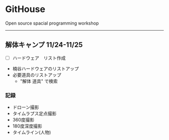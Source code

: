 # GitHouse
Open source spacial programming workshop

---
## 解体キャンプ 11/24-11/25

 - [ ] ハードウェア　リスト作成
  - 楠谷ハードウェアのリストアップ
  - 必要道具のリストアップ
    - "解体 道具" で検索

### 記録
 - ドローン撮影
 - タイムラプス定点撮影
 - 360度撮影
 - 180度深度撮影
 - タイムライン(人物)
